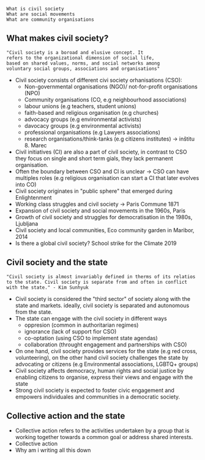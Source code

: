 	What is civil society
	What are social movements
	What are community organisations
## What makes civil society?
	"Civil society is a boroad and elusive concept. It 
	refers to the organizational dimension of social life, 
	based on shared values, norms, and social networks among
	voluntary social groups, associations and organisations"
- Civil society consists of different civi society orhanisations (CSO):
	- Non-governmental organisations (NGO)/ not-for-profit organisations (NPO)
	- Community organisations (CO, e.g neighbourhood associations)
	- labour unions (e.g teachers, student unions)
	- faith-based and religious organisation (e.g churches)
	- advocacy groups (e.g environmental activists)
	- davocacy groups (e.g environmental activists)
	- professional organisations (e.g Lawyers associations)
	- research organisations/think-tanks (e.g citizens institutes) -> inštitu 8. Marec
- Civil initiatives (CI) are also a part of civil society, in contrast to CSO they focus on single and short term gials, they lack permanent organisation.
- Often the boundary between CSO and CI is unclear -> CSO can have multiples roles (e.g religious organisation can start a CI that later evolves into CO)
- Civil society originates in "public sphere" that emerged during Enlightenment
- Working class struggles and civil society -> Paris Commune 1871
- Expansion of civil society and social movements in the 1960s, Paris
- Growth of civil society and struggles for democratisation in the 1980s, Ljubljana
- Civil society and local communities, Eco community garden in Maribor, 2014
- Is there a global civil society? School strike for the Climate 2019
## Civil society and the state
	"Civil society is almost invariably defined in therms of its relatios to the state. Civil society is separate from and often in conflict with the state." - Kim Sunhyuk
- Civil society is considered the "third sector" of society along with the state and markets. ideally, civil society is separated and autonomous from the state.
- The state can engage with the civil society in different ways
	- oppresion (common in authoritarian regimes)
	- ignorance (lack of support fior CSO)
	- co-optation (using CSO to implement state agendas)
	- collaboration (throught engagement and partnerships with CSO)
- On one hand, civil society provides services for the state (e.g red cross, volunteering), on the other hand civil society challenges the state by advocating or citizens (e.g Environmental associations, LGBTQ+ groups)
- Civil society affects democracy, human rights and social justice by enabling citizens to organise, express their views and engage with the state
- Strong civil society is expected to foster civic engagement and empowers individuales and communities in a democratic society.
## Collective action and the state
- Collective action refers to the activities undertaken by a group that is working together towards a common goal or address shared interests.
- Collective action
- Why am i writing all this down
